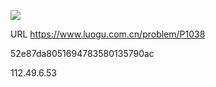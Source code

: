 ![](https://blocksrc.haplat.net/_bot_sbu/sbu-pic.gif)

URL https://www.luogu.com.cn/problem/P1038

52e87da8051694783580135790ac

112.49.6.53

